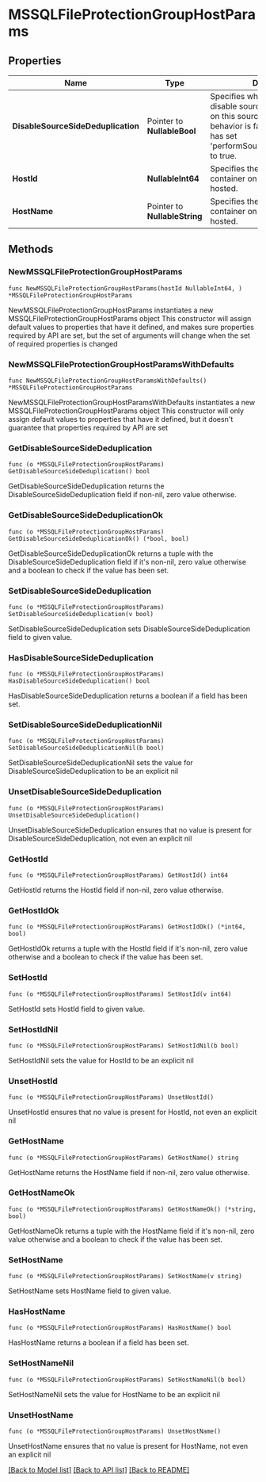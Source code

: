 # MSSQLFileProtectionGroupHostParams

## Properties

Name | Type | Description | Notes
------------ | ------------- | ------------- | -------------
**DisableSourceSideDeduplication** | Pointer to **NullableBool** | Specifies whether or not to disable source side deduplication on this source. The default behavior is false unless the user has set &#39;performSourceSideDeduplication&#39; to true. | [optional] 
**HostId** | **NullableInt64** | Specifies the id of the host container on which databases are hosted. | 
**HostName** | Pointer to **NullableString** | Specifies the name of the host container on which databases are hosted. | [optional] [readonly] 

## Methods

### NewMSSQLFileProtectionGroupHostParams

`func NewMSSQLFileProtectionGroupHostParams(hostId NullableInt64, ) *MSSQLFileProtectionGroupHostParams`

NewMSSQLFileProtectionGroupHostParams instantiates a new MSSQLFileProtectionGroupHostParams object
This constructor will assign default values to properties that have it defined,
and makes sure properties required by API are set, but the set of arguments
will change when the set of required properties is changed

### NewMSSQLFileProtectionGroupHostParamsWithDefaults

`func NewMSSQLFileProtectionGroupHostParamsWithDefaults() *MSSQLFileProtectionGroupHostParams`

NewMSSQLFileProtectionGroupHostParamsWithDefaults instantiates a new MSSQLFileProtectionGroupHostParams object
This constructor will only assign default values to properties that have it defined,
but it doesn't guarantee that properties required by API are set

### GetDisableSourceSideDeduplication

`func (o *MSSQLFileProtectionGroupHostParams) GetDisableSourceSideDeduplication() bool`

GetDisableSourceSideDeduplication returns the DisableSourceSideDeduplication field if non-nil, zero value otherwise.

### GetDisableSourceSideDeduplicationOk

`func (o *MSSQLFileProtectionGroupHostParams) GetDisableSourceSideDeduplicationOk() (*bool, bool)`

GetDisableSourceSideDeduplicationOk returns a tuple with the DisableSourceSideDeduplication field if it's non-nil, zero value otherwise
and a boolean to check if the value has been set.

### SetDisableSourceSideDeduplication

`func (o *MSSQLFileProtectionGroupHostParams) SetDisableSourceSideDeduplication(v bool)`

SetDisableSourceSideDeduplication sets DisableSourceSideDeduplication field to given value.

### HasDisableSourceSideDeduplication

`func (o *MSSQLFileProtectionGroupHostParams) HasDisableSourceSideDeduplication() bool`

HasDisableSourceSideDeduplication returns a boolean if a field has been set.

### SetDisableSourceSideDeduplicationNil

`func (o *MSSQLFileProtectionGroupHostParams) SetDisableSourceSideDeduplicationNil(b bool)`

 SetDisableSourceSideDeduplicationNil sets the value for DisableSourceSideDeduplication to be an explicit nil

### UnsetDisableSourceSideDeduplication
`func (o *MSSQLFileProtectionGroupHostParams) UnsetDisableSourceSideDeduplication()`

UnsetDisableSourceSideDeduplication ensures that no value is present for DisableSourceSideDeduplication, not even an explicit nil
### GetHostId

`func (o *MSSQLFileProtectionGroupHostParams) GetHostId() int64`

GetHostId returns the HostId field if non-nil, zero value otherwise.

### GetHostIdOk

`func (o *MSSQLFileProtectionGroupHostParams) GetHostIdOk() (*int64, bool)`

GetHostIdOk returns a tuple with the HostId field if it's non-nil, zero value otherwise
and a boolean to check if the value has been set.

### SetHostId

`func (o *MSSQLFileProtectionGroupHostParams) SetHostId(v int64)`

SetHostId sets HostId field to given value.


### SetHostIdNil

`func (o *MSSQLFileProtectionGroupHostParams) SetHostIdNil(b bool)`

 SetHostIdNil sets the value for HostId to be an explicit nil

### UnsetHostId
`func (o *MSSQLFileProtectionGroupHostParams) UnsetHostId()`

UnsetHostId ensures that no value is present for HostId, not even an explicit nil
### GetHostName

`func (o *MSSQLFileProtectionGroupHostParams) GetHostName() string`

GetHostName returns the HostName field if non-nil, zero value otherwise.

### GetHostNameOk

`func (o *MSSQLFileProtectionGroupHostParams) GetHostNameOk() (*string, bool)`

GetHostNameOk returns a tuple with the HostName field if it's non-nil, zero value otherwise
and a boolean to check if the value has been set.

### SetHostName

`func (o *MSSQLFileProtectionGroupHostParams) SetHostName(v string)`

SetHostName sets HostName field to given value.

### HasHostName

`func (o *MSSQLFileProtectionGroupHostParams) HasHostName() bool`

HasHostName returns a boolean if a field has been set.

### SetHostNameNil

`func (o *MSSQLFileProtectionGroupHostParams) SetHostNameNil(b bool)`

 SetHostNameNil sets the value for HostName to be an explicit nil

### UnsetHostName
`func (o *MSSQLFileProtectionGroupHostParams) UnsetHostName()`

UnsetHostName ensures that no value is present for HostName, not even an explicit nil

[[Back to Model list]](../README.md#documentation-for-models) [[Back to API list]](../README.md#documentation-for-api-endpoints) [[Back to README]](../README.md)


